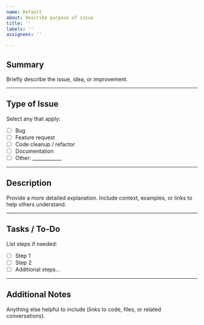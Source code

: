 ```yaml
---
name: Default
about: Describe purpose of issue
title: ''
labels: ''
assignees: ''

---
```


## Summary
Briefly describe the issue, idea, or improvement.

---

## Type of Issue
Select any that apply:
- [ ] Bug
- [ ] Feature request
- [ ] Code cleanup / refactor
- [ ] Documentation
- [ ] Other: ____________

---

## Description
Provide a more detailed explanation. Include context, examples, or links to help others understand.

---

## Tasks / To-Do
List steps if needed:
- [ ] Step 1
- [ ] Step 2
- [ ] Additional steps...

---

## Additional Notes
Anything else helpful to include (links to code, files, or related conversations).
